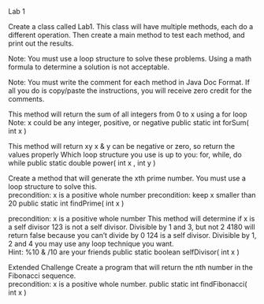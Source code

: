 Lab 1

Create a class called Lab1.  This class will have multiple methods, each do a different operation.  Then create a main method to test each method, and print out the results. 

Note: You must use a loop structure to solve these problems.  Using a math formula to determine a solution is not acceptable.

Note: You must write the comment for each method in Java Doc Format.  If all you do is copy/paste the instructions, you will receive zero credit for the comments.

This method will return the sum of all integers from 0 to x using a for loop
Note: x could be any integer, positive, or negative
public static int forSum( int x )


This method will return xy
x & y can be negative or zero, so return the values properly
Which loop structure you use is up to you: for, while, do while
public static double power( int x , int y )


Create a method that will generate the xth prime number.  You must use a loop structure to solve this.  
precondition: x is a positive whole number
precondition: keep x smaller than 20
public static int findPrime( int x )


precondition: x is a positive whole number
This method will determine if x is a self divisor
123 is not a self divisor.  Divisible by 1 and 3, but not 2
4180 will return false because you can’t divide by 0
124 is a self divisor.  Divisible by 1, 2 and 4
you may use any loop technique you want.  
Hint:   %10  & /10 are your friends
public static boolean selfDivisor( int x )



Extended Challenge
Create a program that will return the nth number in the Fibonacci sequence.  
precondition: x is a positive whole number.
public static int findFibonacci( int x )
